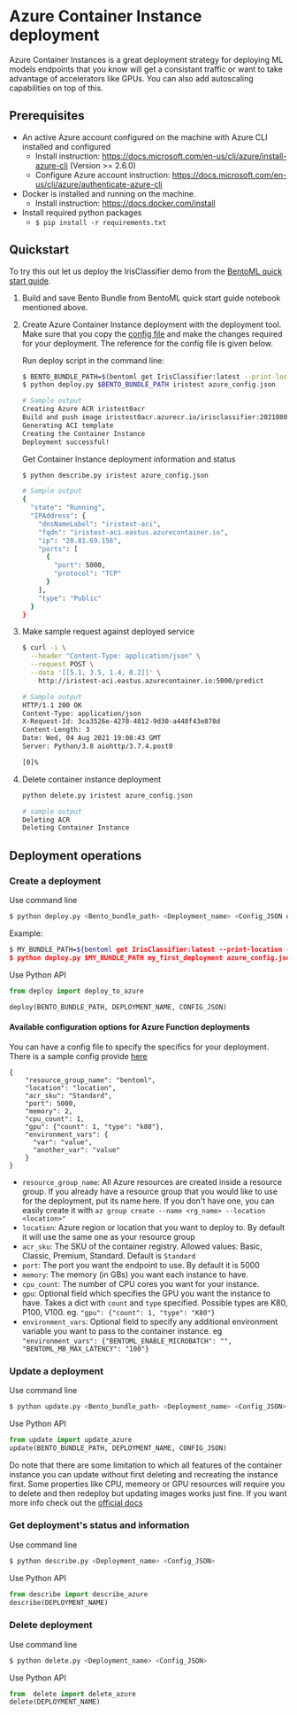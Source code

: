 # Azure Container Instance deployment

Azure Container Instances is a great deployment strategy for deploying ML models endpoints that you know will get a consistant traffic or want to take advantage of accelerators like GPUs. You can also add autoscaling capabilities on top of this.

## Prerequisites

- An active Azure account configured on the machine with Azure CLI installed and configured
    - Install instruction: https://docs.microsoft.com/en-us/cli/azure/install-azure-cli (Version >= 2.6.0)
    - Configure Azure account instruction: https://docs.microsoft.com/en-us/cli/azure/authenticate-azure-cli
- Docker is installed and running on the machine.
    - Install instruction: https://docs.docker.com/install
- Install required python packages
    - `$ pip install -r requirements.txt`


## Quickstart
To try this out let us deploy the IrisClassifier demo from the [BentoML quick start guide](https://github.com/bentoml/BentoML/blob/master/guides/quick-start/bentoml-quick-start-guide.ipynb).

1. Build and save Bento Bundle from BentoML quick start guide notebook mentioned above. 

2. Create Azure Container Instance deployment with the deployment tool. Make sure that you copy the [config file](azure_config.json) and make the changes required for your deployment. The reference for the config file is given below.

    Run deploy script in the command line:

    ```bash
    $ BENTO_BUNDLE_PATH=$(bentoml get IrisClassifier:latest --print-location -q)
    $ python deploy.py $BENTO_BUNDLE_PATH iristest azure_config.json

    # Sample output
    Creating Azure ACR iristest0acr
    Build and push image iristest0acr.azurecr.io/irisclassifier:20210803234622_65f4f4
    Generating ACI template
    Creating the Container Instance
    Deployment successful!
    ```



    Get Container Instance deployment information and status

    ```bash
    $ python describe.py iristest azure_config.json

    # Sample output
    {
      "state": "Running",
      "IPAddress": {
        "dnsNameLabel": "iristest-aci",
        "fqdn": "iristest-aci.eastus.azurecontainer.io",
        "ip": "20.81.69.156",
        "ports": [
          {
            "port": 5000,
            "protocol": "TCP"
          }
        ],
        "type": "Public"
      }
    }
    ```

3. Make sample request against deployed service

    ```bash
    $ curl -i \
      --header "Content-Type: application/json" \
      --request POST \
      --data '[[5.1, 3.5, 1.4, 0.2]]' \
        http://iristest-aci.eastus.azurecontainer.io:5000/predict

    # Sample output
    HTTP/1.1 200 OK
    Content-Type: application/json
    X-Request-Id: 3ca3526e-4278-4812-9d30-a448f43e878d
    Content-Length: 3
    Date: Wed, 04 Aug 2021 19:08:43 GMT
    Server: Python/3.8 aiohttp/3.7.4.post0

    [0]%
    ```

4. Delete container instance deployment

    ```bash
    python delete.py iristest azure_config.json
    
    # sample output
    Deleting ACR
    Deleting Container Instance
    ```
    
## Deployment operations

### Create a deployment

Use command line
```bash
$ python deploy.py <Bento_bundle_path> <Deployment_name> <Config_JSON default is azure_config.json>
```

Example:
```bash
$ MY_BUNDLE_PATH=${bentoml get IrisClassifier:latest --print-location -q)
$ python deploy.py $MY_BUNDLE_PATH my_first_deployment azure_config.json
```

Use Python API
```python
from deploy import deploy_to_azure

deploy(BENTO_BUNDLE_PATH, DEPLOYMENT_NAME, CONFIG_JSON)
```


#### Available configuration options for Azure Function deployments

You can have a config file to specify the specifics for your deployment. There is a sample config provide [here](azure_config.json)
```
{
    "resource_group_name": "bentoml",
    "location": "location",
    "acr_sku": "Standard",
    "port": 5000,
    "memory": 2,
    "cpu_count": 1,
    "gpu": {"count": 1, "type": "k80"},
    "environment_vars": {
      "var": "value", 
      "another_var": "value"
    }
}
```

* `resource_group_name`: All Azure resources are created inside a resource group. If you already have a resource group that you would like to use for the deployment, put its name here. If you don't have one, you can easily create it with `az group create --name <rg_name> --location <location>"`
* `location`: Azure region or location that you want to deploy to. By default it will use the same one as your resource group
* `acr_sku`: The SKU of the container registry.  Allowed values: Basic, Classic, Premium, Standard. Default is `Standard`
* `port`: The port you want the endpoint to use. By default it is 5000
* `memory`: The memory (in GBs) you want each instance to have.
* `cpu_count`: The number of CPU cores you want for your instance.
* `gpu`: Optional field which specifies the GPU you want the instance to have. Takes a dict with `count` and `type` specified. Possible types are K80, P100, V100. eg. `"gpu": {"count": 1, "type": "K80"}`
* `environment_vars`: Optional field to specify any additional environment variable you want to pass to the container instance. eg `"environment_vars": {"BENTOML_ENABLE_MICROBATCH": "", "BENTOML_MB_MAX_LATENCY": "100"}`

### Update a deployment

Use command line
```bash
$ python update.py <Bento_bundle_path> <Deployment_name> <Config_JSON>
```

Use Python API
```python
from update import update_azure
update(BENTO_BUNDLE_PATH, DEPLOYMENT_NAME, CONFIG_JSON)
```

Do note that there are some limitation to which all features of the container instance you can update without first deleting and recreating the instance first. Some properties like CPU, memeory or GPU resources will require you to delete and then redeploy but updating images works just fine. If you want more info check out the [official docs](https://docs.microsoft.com/en-us/azure/container-instances/container-instances-update#limitations)

### Get deployment's status and information

Use command line
```bash
$ python describe.py <Deployment_name> <Config_JSON>
```


Use Python API
```python
from describe import describe_azure
describe(DEPLOYMENT_NAME)
```

### Delete deployment

Use command line
```bash
$ python delete.py <Deployment_name> <Config_JSON>
```

Use Python API
```python
from  delete import delete_azure
delete(DEPLOYMENT_NAME)
```
